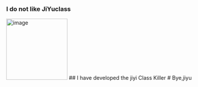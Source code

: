 ### I do not like JiYuclass
<img width="163" alt="image" src="https://github.com/user-attachments/assets/88658c2a-0007-435c-8072-78dc374f86d1" />
## I have developed the jiyi Class Killer
# Bye,jiyu

